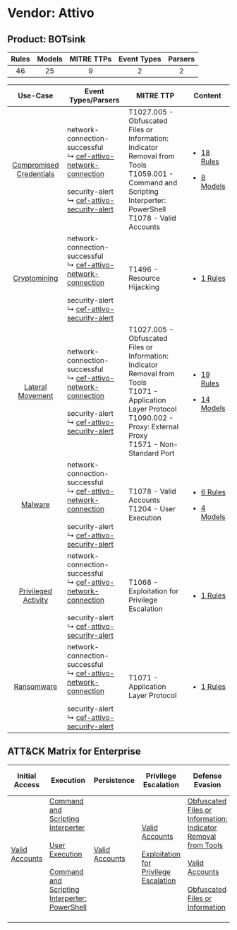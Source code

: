 Vendor: Attivo
==============
Product: BOTsink
----------------
| Rules | Models | MITRE TTPs | Event Types | Parsers |
|:-----:|:------:|:----------:|:-----------:|:-------:|
|  46   |   25   |     9      |      2      |    2    |

|                                  Use-Case                                  | Event Types/Parsers                                                                                                                                                                                                                           | MITRE TTP                                                                                                                                                                             | Content                                                                                                            |
|:--------------------------------------------------------------------------:| --------------------------------------------------------------------------------------------------------------------------------------------------------------------------------------------------------------------------------------------- | ------------------------------------------------------------------------------------------------------------------------------------------------------------------------------------- | ------------------------------------------------------------------------------------------------------------------ |
| [Compromised Credentials](../../../UseCases/uc_compromised_credentials.md) |  network-connection-successful<br> ↳ [cef-attivo-network-connection](Parsers/parserContent_cef-attivo-network-connection.md)<br><br> security-alert<br> ↳ [cef-attivo-security-alert](Parsers/parserContent_cef-attivo-security-alert.md)<br> | T1027.005 - Obfuscated Files or Information: Indicator Removal from Tools<br>T1059.001 - Command and Scripting Interperter: PowerShell<br>T1078 - Valid Accounts<br>                  | [<ul><li>18 Rules</li></ul><ul><li>8 Models</li></ul>](Rules_Models/r_m_attivo_botsink_Compromised_Credentials.md) |
|            [Cryptomining](../../../UseCases/uc_cryptomining.md)            |  network-connection-successful<br> ↳ [cef-attivo-network-connection](Parsers/parserContent_cef-attivo-network-connection.md)<br><br> security-alert<br> ↳ [cef-attivo-security-alert](Parsers/parserContent_cef-attivo-security-alert.md)<br> | T1496 - Resource Hijacking<br>                                                                                                                                                        | [<ul><li>1 Rules</li></ul>](Rules_Models/r_m_attivo_botsink_Cryptomining.md)                                       |
|        [Lateral Movement](../../../UseCases/uc_lateral_movement.md)        |  network-connection-successful<br> ↳ [cef-attivo-network-connection](Parsers/parserContent_cef-attivo-network-connection.md)<br><br> security-alert<br> ↳ [cef-attivo-security-alert](Parsers/parserContent_cef-attivo-security-alert.md)<br> | T1027.005 - Obfuscated Files or Information: Indicator Removal from Tools<br>T1071 - Application Layer Protocol<br>T1090.002 - Proxy: External Proxy<br>T1571 - Non-Standard Port<br> | [<ul><li>19 Rules</li></ul><ul><li>14 Models</li></ul>](Rules_Models/r_m_attivo_botsink_Lateral_Movement.md)       |
|                 [Malware](../../../UseCases/uc_malware.md)                 |  network-connection-successful<br> ↳ [cef-attivo-network-connection](Parsers/parserContent_cef-attivo-network-connection.md)<br><br> security-alert<br> ↳ [cef-attivo-security-alert](Parsers/parserContent_cef-attivo-security-alert.md)<br> | T1078 - Valid Accounts<br>T1204 - User Execution<br>                                                                                                                                  | [<ul><li>6 Rules</li></ul><ul><li>4 Models</li></ul>](Rules_Models/r_m_attivo_botsink_Malware.md)                  |
|     [Privileged Activity](../../../UseCases/uc_privileged_activity.md)     |  network-connection-successful<br> ↳ [cef-attivo-network-connection](Parsers/parserContent_cef-attivo-network-connection.md)<br><br> security-alert<br> ↳ [cef-attivo-security-alert](Parsers/parserContent_cef-attivo-security-alert.md)<br> | T1068 - Exploitation for Privilege Escalation<br>                                                                                                                                     | [<ul><li>1 Rules</li></ul>](Rules_Models/r_m_attivo_botsink_Privileged_Activity.md)                                |
|              [Ransomware](../../../UseCases/uc_ransomware.md)              |  network-connection-successful<br> ↳ [cef-attivo-network-connection](Parsers/parserContent_cef-attivo-network-connection.md)<br><br> security-alert<br> ↳ [cef-attivo-security-alert](Parsers/parserContent_cef-attivo-security-alert.md)<br> | T1071 - Application Layer Protocol<br>                                                                                                                                                | [<ul><li>1 Rules</li></ul>](Rules_Models/r_m_attivo_botsink_Ransomware.md)                                         |

ATT&CK Matrix for Enterprise
----------------------------
| Initial Access                                                      | Execution                                                                                                                                                                                                                                                       | Persistence                                                         | Privilege Escalation                                                                                                                                          | Defense Evasion                                                                                                                                                                                                                                                               | Credential Access | Discovery | Lateral Movement | Collection | Command and Control                                                                                                                                                                                                                                                                           | Exfiltration | Impact                                                                  |
| ------------------------------------------------------------------- | --------------------------------------------------------------------------------------------------------------------------------------------------------------------------------------------------------------------------------------------------------------- | ------------------------------------------------------------------- | ------------------------------------------------------------------------------------------------------------------------------------------------------------- | ----------------------------------------------------------------------------------------------------------------------------------------------------------------------------------------------------------------------------------------------------------------------------- | ----------------- | --------- | ---------------- | ---------- | --------------------------------------------------------------------------------------------------------------------------------------------------------------------------------------------------------------------------------------------------------------------------------------------- | ------------ | ----------------------------------------------------------------------- |
| [Valid Accounts](https://attack.mitre.org/techniques/T1078)<br><br> | [Command and Scripting Interperter](https://attack.mitre.org/techniques/T1059)<br><br>[User Execution](https://attack.mitre.org/techniques/T1204)<br><br>[Command and Scripting Interperter: PowerShell](https://attack.mitre.org/techniques/T1059/001)<br><br> | [Valid Accounts](https://attack.mitre.org/techniques/T1078)<br><br> | [Valid Accounts](https://attack.mitre.org/techniques/T1078)<br><br>[Exploitation for Privilege Escalation](https://attack.mitre.org/techniques/T1068)<br><br> | [Obfuscated Files or Information: Indicator Removal from Tools](https://attack.mitre.org/techniques/T1027/005)<br><br>[Valid Accounts](https://attack.mitre.org/techniques/T1078)<br><br>[Obfuscated Files or Information](https://attack.mitre.org/techniques/T1027)<br><br> |                   |           |                  |            | [Non-Standard Port](https://attack.mitre.org/techniques/T1571)<br><br>[Proxy: External Proxy](https://attack.mitre.org/techniques/T1090/002)<br><br>[Application Layer Protocol](https://attack.mitre.org/techniques/T1071)<br><br>[Proxy](https://attack.mitre.org/techniques/T1090)<br><br> |              | [Resource Hijacking](https://attack.mitre.org/techniques/T1496)<br><br> |